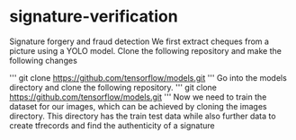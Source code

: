 # signature-verification
Signature forgery and fraud detection
We first extract cheques from a picture using a YOLO model. Clone the following repository and make the following changes

'''
git clone https://github.com/tensorflow/models.git
'''
Go into the models directory and clone the following repository.
'''
git clone https://github.com/tensorflow/models.git
'''
Now we need to train the dataset for our images, which can be achieved by cloning the images directory. This directory has the train test data while also further data to create tfrecords and find the authenticity of a signature
